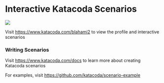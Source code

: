 # Interactive Katacoda Scenarios

[![](http://shields.katacoda.com/katacoda/blahami2/count.svg)](https://www.katacoda.com/blahami2 "Get your profile on Katacoda.com")

Visit https://www.katacoda.com/blahami2 to view the profile and interactive scenarios

### Writing Scenarios
Visit https://www.katacoda.com/docs to learn more about creating Katacoda scenarios

For examples, visit https://github.com/katacoda/scenario-example
